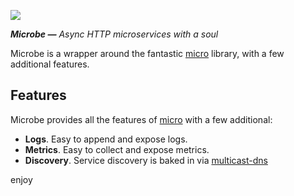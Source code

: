![](https://d30y9cdsu7xlg0.cloudfront.net/png/13599-200.png)

_**Microbe —** Async HTTP microservices with a soul_

Microbe is a wrapper around the fantastic [micro](https://github.com/zeithq/micro) library, with a few additional features.

## Features

Microbe provides all the features of [micro](https://github.com/zeithq/micro#features) with a few additional:

* **Logs**. Easy to append and expose logs.
* **Metrics**. Easy to collect and expose metrics.
* **Discovery**. Service discovery is baked in via [multicast-dns](https://github.com/mafintosh/multicast-dns)

enjoy
